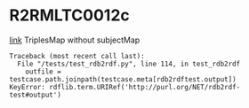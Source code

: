 # R2RMLTC0012c
[link](https://www.w3.org/TR/rdb2rdf-test-cases/#R2RMLTC0012c)
TriplesMap without subjectMap


```
Traceback (most recent call last):
  File "/tests/test_rdb2rdf.py", line 114, in test_rdb2rdf
    outfile = testcase.path.joinpath(testcase.meta[rdb2rdftest.output])
KeyError: rdflib.term.URIRef('http://purl.org/NET/rdb2rdf-test#output')

```